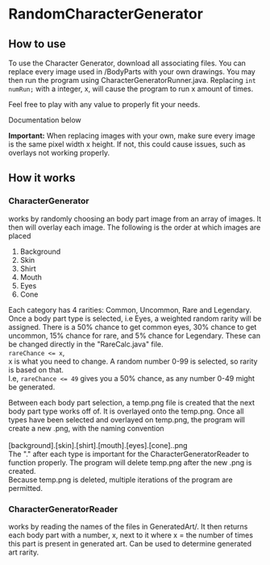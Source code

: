 # RandomCharacterGenerator

## How to use
To use the Character Generator, download all associating files. You can replace every image used in /BodyParts with your own drawings. You may then run the program using CharacterGeneratorRunner.java. Replacing `int numRun;` with a integer, x, will cause the program to run x amount of times.

Feel free to play with any value to properly fit your needs. 

Documentation below

**Important:** When replacing images with your own, make sure every image is the same pixel width x height. If not, this could cause issues, such as overlays not working properly.

## How it works
### CharacterGenerator 
works by randomly choosing an body part image from an array of images. It then will overlay each image. The following is the order at which images are placed

1. Background
2. Skin
3. Shirt
4. Mouth
5. Eyes
6. Cone

Each category has 4 rarities: Common, Uncommon, Rare and Legendary. <br> Once a body part type is selected, i.e Eyes, a weighted random rarity will be assigned. There is a 50% chance to get common eyes, 30% chance to get uncommon, 15% chance for rare, and 5% chance for Legendary. These can be changed directly in the "RareCalc.java" file. <br>
`rareChance <= x`, 
<br>x is what you need to change. A random number 0-99 is selected, so rarity is based on that. 
<br> I.e, `rareChance <= 49` gives you a 50% chance, as any number 0-49 might be generated. 

Between each body part selection, a temp.png file is created that the next body part type works off of. It is overlayed onto the temp.png. Once all types have been selected and overlayed on temp.png, the program will create a new .png, with the naming convention <br>  
[background].[skin].[shirt].[mouth].[eyes].[cone]..png
<br> The "." after each type is important for the CharacterGeneratorReader to function properly. The program will delete temp.png after the new .png is created.  <br> 
Because temp.png is deleted, multiple iterations of the program are permitted. 

### CharacterGeneratorReader
works by reading the names of the files in GeneratedArt/. It then returns each body part with a number, x, next to it where x = the number of times this part is present in generated art. Can be used to determine generated art rarity.

